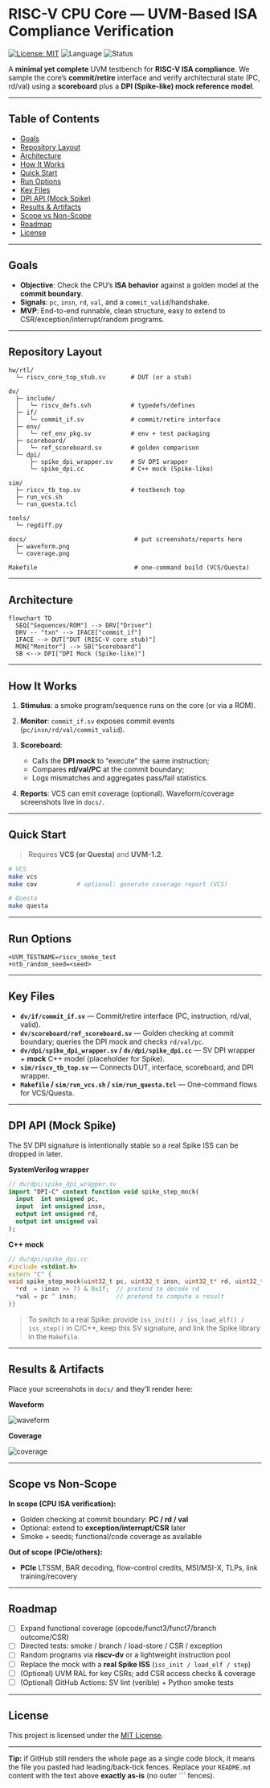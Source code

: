 

# RISC-V CPU Core — UVM-Based ISA Compliance Verification

[![License: MIT](https://img.shields.io/badge/License-MIT-green.svg)](#license)
![Language](https://img.shields.io/badge/SystemVerilog-UVM%201.2-blue)
![Status](https://img.shields.io/badge/status-v0.1_MVP-brightgreen)

A **minimal yet complete** UVM testbench for **RISC-V ISA compliance**.
We sample the core’s **commit/retire** interface and verify architectural state (PC, rd/val) using a **scoreboard** plus a **DPI (Spike-like) mock reference model**.


---

## Table of Contents

* [Goals](#goals)
* [Repository Layout](#repository-layout)
* [Architecture](#architecture)
* [How It Works](#how-it-works)
* [Quick Start](#quick-start)
* [Run Options](#run-options)
* [Key Files](#key-files)
* [DPI API (Mock Spike)](#dpi-api-mock-spike)
* [Results & Artifacts](#results--artifacts)
* [Scope vs Non-Scope](#scope-vs-non-scope)
* [Roadmap](#roadmap)
* [License](#license)

---

## Goals

* **Objective**: Check the CPU’s **ISA behavior** against a golden model at the **commit boundary**.
* **Signals**: `pc`, `insn`, `rd`, `val`, and a `commit_valid`/handshake.
* **MVP**: End-to-end runnable, clean structure, easy to extend to CSR/exception/interrupt/random programs.

---

## Repository Layout

```
hw/rtl/
  └─ riscv_core_top_stub.sv       # DUT (or a stub)

dv/
  ├─ include/
  │   └─ riscv_defs.svh           # typedefs/defines
  ├─ if/
  │   └─ commit_if.sv             # commit/retire interface
  ├─ env/
  │   └─ ref_env_pkg.sv           # env + test packaging
  ├─ scoreboard/
  │   └─ ref_scoreboard.sv        # golden comparison
  └─ dpi/
      ├─ spike_dpi_wrapper.sv     # SV DPI wrapper
      └─ spike_dpi.cc             # C++ mock (Spike-like)

sim/
  ├─ riscv_tb_top.sv              # testbench top
  ├─ run_vcs.sh
  └─ run_questa.tcl

tools/
  └─ regdiff.py

docs/                              # put screenshots/reports here
  ├─ waveform.png
  └─ coverage.png

Makefile                           # one-command build (VCS/Questa)
```

---

## Architecture

```mermaid
flowchart TD
  SEQ["Sequences/ROM"] --> DRV["Driver"]
  DRV -- "txn" --> IFACE["commit_if"]
  IFACE --> DUT["DUT (RISC-V core stub)"]
  MON["Monitor"] --> SB["Scoreboard"]
  SB <--> DPI["DPI Mock (Spike-like)"]
```

---

## How It Works

1. **Stimulus**: a smoke program/sequence runs on the core (or via a ROM).
2. **Monitor**: `commit_if.sv` exposes commit events (`pc/insn/rd/val/commit_valid`).
3. **Scoreboard**:

   * Calls the **DPI mock** to “execute” the same instruction;
   * Compares **rd/val/PC** at the commit boundary;
   * Logs mismatches and aggregates pass/fail statistics.
4. **Reports**: VCS can emit coverage (optional). Waveform/coverage screenshots live in `docs/`.

---

## Quick Start

> Requires **VCS (or Questa)** and **UVM-1.2**.

```bash
# VCS
make vcs
make cov           # optional: generate coverage report (VCS)

# Questa
make questa
```

---

## Run Options

```
+UVM_TESTNAME=riscv_smoke_test
+ntb_random_seed=<seed>
```

---

## Key Files

* **`dv/if/commit_if.sv`** — Commit/retire interface (PC, instruction, rd/val, valid).
* **`dv/scoreboard/ref_scoreboard.sv`** — Golden checking at commit boundary; queries the DPI mock and checks `rd/val/pc`.
* **`dv/dpi/spike_dpi_wrapper.sv` / `dv/dpi/spike_dpi.cc`** — SV DPI wrapper + **mock** C++ model (placeholder for Spike).
* **`sim/riscv_tb_top.sv`** — Connects DUT, interface, scoreboard, and DPI wrapper.
* **`Makefile` / `sim/run_vcs.sh` / `sim/run_questa.tcl`** — One-command flows for VCS/Questa.

---

## DPI API (Mock Spike)

The SV DPI signature is intentionally stable so a real Spike ISS can be dropped in later.

**SystemVerilog wrapper**

```systemverilog
// dv/dpi/spike_dpi_wrapper.sv
import "DPI-C" context function void spike_step_mock(
  input  int unsigned pc,
  input  int unsigned insn,
  output int unsigned rd,
  output int unsigned val
);
```

**C++ mock**

```cpp
// dv/dpi/spike_dpi.cc
#include <stdint.h>
extern "C" {
void spike_step_mock(uint32_t pc, uint32_t insn, uint32_t* rd, uint32_t* val) {
  *rd  = (insn >> 7) & 0x1f;  // pretend to decode rd
  *val = pc ^ insn;           // pretend to compute a result
}}
```

> To switch to a real Spike: provide `iss_init() / iss_load_elf() / iss_step()` in C/C++, keep this SV signature, and link the Spike library in the `Makefile`.

---

## Results & Artifacts

Place your screenshots in `docs/` and they’ll render here:

**Waveform**

![waveform](docs/waveform.png)

**Coverage**

![coverage](docs/coverage.png)

---

## Scope vs Non-Scope

**In scope (CPU ISA verification):**

* Golden checking at commit boundary: **PC / rd / val**
* Optional: extend to **exception/interrupt/CSR** later
* Smoke + seeds; functional/code coverage as available

**Out of scope (PCIe/others):**

* **PCIe** LTSSM, BAR decoding, flow-control credits, MSI/MSI-X, TLPs, link training/recovery

---

## Roadmap

* [ ] Expand functional coverage (opcode/funct3/funct7/branch outcome/CSR)
* [ ] Directed tests: smoke / branch / load-store / CSR / exception
* [ ] Random programs via **riscv-dv** or a lightweight instruction pool
* [ ] Replace the mock with a **real Spike ISS** (`iss_init / load_elf / step`)
* [ ] (Optional) UVM RAL for key CSRs; add CSR access checks & coverage
* [ ] (Optional) GitHub Actions: SV lint (verible) + Python smoke tests

---

## License

This project is licensed under the [MIT License](LICENSE).

---

**Tip:** if GitHub still renders the whole page as a single code block, it means the file you pasted had leading/back-tick fences. Replace your `README.md` content with the text above **exactly as-is** (no outer \`\`\` fences).
